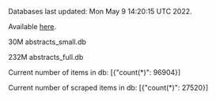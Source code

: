 Databases last updated: Mon May  9 14:20:15 UTC 2022. 

Available [here](https://github.com/cbeauhilton/ash-db/releases).


30M	abstracts_small.db

232M	abstracts_full.db

Current number of items in db:
[{"count(*)": 96904}]

Current number of scraped items in db:
[{"count(*)": 27520}]
